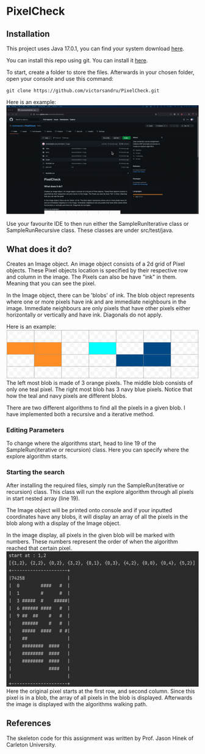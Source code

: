 # PixelCheck
## Installation
This project uses Java 17.0.1, you can find your system download [here](https://www.oracle.com/java/technologies/downloads/).

You can install this repo using git. You can install it [here](https://git-scm.com/downloads).

To start, create a folder to store the files. Afterwards in your chosen folder, open your console and use this command:

```
git clone https://github.com/victorsandru/PixelCheck.git
```
Here is an example: <br/>
![gif of how to install repo](/docs/clone.gif)


Use your favourite IDE to then run either the SampleRunIterative class or SampleRunRecursive class. These classes are under src/test/java.


## What does it do?
Creates an Image object. An image object consists of a 2d grid of Pixel objects. These Pixel objects location is specified by their respective row and column in the image. The Pixels can also be have "ink" in them. Meaning that you can see the pixel.

In the Image object, there can be 'blobs' of ink. The blob object represents where one or more pixels have ink and are immediate neighbours in the image. Immediate neighbours are only pixels that have other pixels either horizontally or vertically and have ink. Diagonals do not apply.

Here is an example: <br/>
![pixel placement example](/docs/pixelPlacementExample.png) <br/>
The left most blob is made of 3 orange pixels. The middle blob consists of only one teal pixel. The right most blob has 3 navy blue pixels. Notice that how the teal and navy pixels are different blobs.

There are two different algorithms to find all the pixels in a given blob. I have implemented both a recursive and a iterative method.
### Editing Parameters
To change where the algorithms start, head to line 19 of the SampleRun(iterative or recursion) class. Here you can specify where the explore algorithm starts.

### Starting the search

After installing the required files, simply run the SampleRun(iterative or recursion) class. This class will run the explore algorithm through all pixels in start nested array (line 19).

The Image object will be printed onto console and if your inputted coordinates have any blobs, it will display an array of all the pixels in the blob along with a display of the Image object.

In the image display, all pixels in the given blob will be marked with numbers. These numbers represent the order of when the algorithm reached that certain pixel.
<br/>
![image display placement](/docs/imageDisplayExample.png)
<br/>
Here the original pixel starts at the first row, and second column. Since this pixel is in a blob, the array of all pixels in the blob is displayed. Afterwards the image is displayed with the algorithms walking path.

## References
The skeleton code for this assignment was written by Prof. Jason Hinek of Carleton University.
